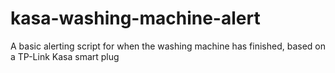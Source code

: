 # kasa-washing-machine-alert
A basic alerting script for when the washing machine has finished, based on  a TP-Link Kasa smart plug
